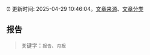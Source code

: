 :alarm_clock: 更新时间: 2025-04-29 10:46:04。[文章来源](/README.md)、[文章分类](/TAGS.md)

## 报告


> 关键字：`报告`、`月报`



